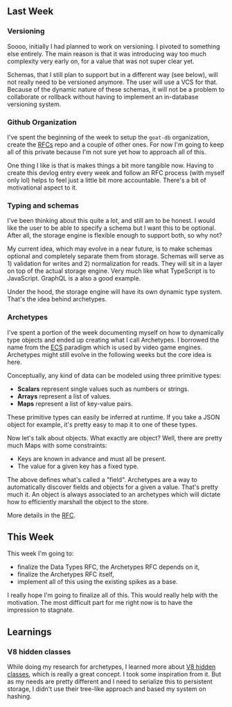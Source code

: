 ## Last Week

### Versioning

Soooo, initially I had planned to work on versioning. I pivoted to something else entirely. The main
reason is that it was introducing way too much complexity very early on, for a value that was not
super clear yet.

Schemas, that I still plan to support but in a different way (see below), will not really need to be
versioned anymore. The user will use a VCS for that. Because of the dynamic nature of these schemas,
it will not be a problem to collaborate or rollback without having to implement an in-database
versioning system.

### Github Organization

I've spent the beginning of the week to setup the `goat-db` organization, create the
[RFCs](https://github.com/goat-db/rfcs) repo and a couple of other ones. For now I'm going to keep all of this private
because I'm not sure yet how to approach all of this.

One thing I like is that is makes things a bit more tangible now. Having to create this devlog entry
every week and follow an RFC process (with myself only lol) helps to feel just a little bit more
accountable. There's a bit of motivational aspect to it.

### Typing and schemas

I've been thinking about this quite a lot, and still am to be honest. I would like the user to be
able to specify a schema but I want this to be optional. After all, the storage engine is flexible
enough to support both, so why not?

My current idea, which may evolve in a near future, is to make schemas optional and completely
separate them from storage. Schemas will serve as 1) validation for writes and 2) normalization for
reads. They will sit in a layer on top of the actual storage engine. Very much like what TypeScript
is to JavaScript. GraphQL is a also a good example.

Under the hood, the storage engine will have its own dynamic type system. That's the idea behind
archetypes.

### Archetypes

I've spent a portion of the week documenting myself on how to dynamically type objects and ended up
creating what I call Archetypes. I borrowed the name from the [ECS](https://ajmmertens.medium.com/building-an-ecs-1-where-are-my-entities-and-components-63d07c7da742) paradigm which is used by video
game engines. Archetypes might still evolve in the following weeks but the core idea is here.

Conceptually, any kind of data can be modeled using three primitive types:

- **Scalars** represent single values such as numbers or strings.
- **Arrays** represent a list of values.
- **Maps** represent a list of key-value pairs.

These primitive types can easily be inferred at runtime. If you take a JSON object for example, it's
pretty easy to map it to one of these types.

Now let's talk about objects. What exactly are object? Well, there are pretty much Maps with some
constraints:

- Keys are known in advance and must all be present.
- The value for a given key has a fixed type.

The above defines what's called a "field". Archetypes are a way to automatically discover fields and
objects for a given a value. That's pretty much it. An object is always associated to an archetypes which
will dictate how to efficiently marshall the object to the store.

More details in the [RFC](https://github.com/goat-db/rfcs/blob/0001-archetypes/0001-archetypes.md).

## This Week

This week I'm going to:

- finalize the Data Types RFC, the Archetypes RFC depends on it,
- finalize the Archetypes RFC itself,
- implement all of this using the existing spikes as a base.

I really hope I'm going to finalize all of this. This would really help with the motivation. The
most difficult part for me right now is to have the impression to stagnate.

## Learnings

### V8 hidden classes

While doing my research for archetypes, I learned more about
[V8 hidden classes](https://v8.dev/docs/hidden-classes), which is really a great concept. I took
some inspiration from it. But as my needs are pretty different and I need to serialize this to
persistent storage, I didn't use their tree-like approach and based my system on hashing.

